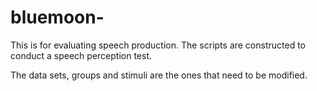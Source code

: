 # bluemoon-

This is for evaluating speech production. 
The scripts are constructed to conduct a speech perception test. 

The data sets, groups and stimuli are the ones that need to be modified. 
